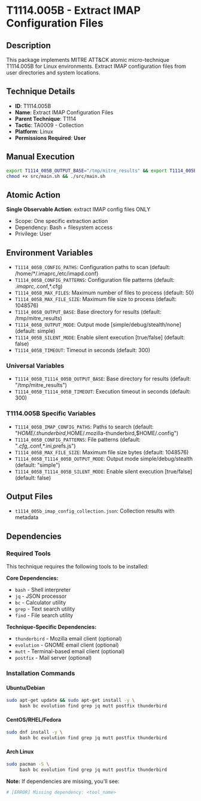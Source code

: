# T1114.005B - Extract IMAP Configuration Files

## Description
This package implements MITRE ATT&CK atomic micro-technique T1114.005B for Linux environments. Extract IMAP configuration files from user directories and system locations.

## Technique Details
- **ID**: T1114.005B
- **Name**: Extract IMAP Configuration Files
- **Parent Technique**: T1114
- **Tactic**: TA0009 - Collection
- **Platform**: Linux
- **Permissions Required**: **User**

## Manual Execution
```bash
export T1114_005B_OUTPUT_BASE="/tmp/mitre_results" && export T1114_005B_SILENT_MODE=false
chmod +x src/main.sh && ./src/main.sh
```

## Atomic Action
**Single Observable Action**: extract IMAP config files ONLY
- Scope: One specific extraction action
- Dependency: Bash + filesystem access
- Privilege: User

## Environment Variables
- `T1114_005B_CONFIG_PATHS`: Configuration paths to scan (default: /home/*/.imaprc,/etc/imapd.conf)
- `T1114_005B_CONFIG_PATTERNS`: Configuration file patterns (default: *.imaprc,*.conf,*.cfg)
- `T1114_005B_MAX_FILES`: Maximum number of files to process (default: 50)
- `T1114_005B_MAX_FILE_SIZE`: Maximum file size to process (default: 1048576)
- `T1114_005B_OUTPUT_BASE`: Base directory for results (default: /tmp/mitre_results)
- `T1114_005B_OUTPUT_MODE`: Output mode [simple/debug/stealth/none] (default: simple)
- `T1114_005B_SILENT_MODE`: Enable silent execution [true/false] (default: false)
- `T1114_005B_TIMEOUT`: Timeout in seconds (default: 300)

### Universal Variables
- `T1114_005B_T1114_005B_OUTPUT_BASE`: Base directory for results (default: "/tmp/mitre_results")
- `T1114_005B_T1114_005B_TIMEOUT`: Execution timeout in seconds (default: 300)

### T1114.005B Specific Variables
- `T1114_005B_IMAP_CONFIG_PATHS`: Paths to search (default: "$HOME/.thunderbird,$HOME/.mozilla-thunderbird,$HOME/.config")
- `T1114_005B_CONFIG_PATTERNS`: File patterns (default: "*.cfg,*.conf,*.ini,prefs.js")
- `T1114_005B_MAX_FILE_SIZE`: Maximum file size bytes (default: 1048576)
- `T1114_005B_T1114_005B_OUTPUT_MODE`: Output mode simple/debug/stealth (default: "simple")
- `T1114_005B_T1114_005B_SILENT_MODE`: Enable silent execution [true/false] (default: false)

## Output Files
- `t1114_005b_imap_config_collection.json`: Collection results with metadata

## Dependencies

### Required Tools
This technique requires the following tools to be installed:

**Core Dependencies:**
- `bash` - Shell interpreter
- `jq` - JSON processor  
- `bc` - Calculator utility
- `grep` - Text search utility
- `find` - File search utility

**Technique-Specific Dependencies:**
- `thunderbird` - Mozilla email client (optional)
- `evolution` - GNOME email client (optional) 
- `mutt` - Terminal-based email client (optional)
- `postfix` - Mail server (optional)

### Installation Commands

#### Ubuntu/Debian
```bash
sudo apt-get update && sudo apt-get install -y \
     bash bc evolution find grep jq mutt postfix thunderbird
```

#### CentOS/RHEL/Fedora  
```bash
sudo dnf install -y \
     bash bc evolution find grep jq mutt postfix thunderbird
```

#### Arch Linux
```bash
sudo pacman -S \
     bash bc evolution find grep jq mutt postfix thunderbird
```

**Note:** If dependencies are missing, you'll see:
```bash
# [ERROR] Missing dependency: <tool_name>
```

